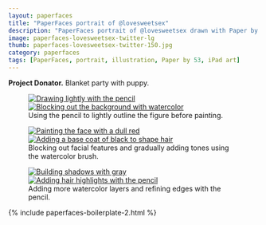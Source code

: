 ```yaml
---
layout: paperfaces
title: "PaperFaces portrait of @lovesweetsex"
description: "PaperFaces portrait of @lovesweetsex drawn with Paper by 53 on an iPad."
image: paperfaces-lovesweetsex-twitter-lg
thumb: paperfaces-lovesweetsex-twitter-150.jpg
category: paperfaces
tags: [PaperFaces, portrait, illustration, Paper by 53, iPad art]
---
```


**Project Donator.** Blanket party with puppy.

<figure class="half">
	<a href="{{ site.url }}/images/paperfaces-lovesweetsex-process-1-lg.jpg"><img src="{{ site.url }}/images/paperfaces-lovesweetsex-process-1-600.jpg" alt="Drawing lightly with the pencil"></a>
	<a href="{{ site.url }}/images/paperfaces-lovesweetsex-process-2-lg.jpg"><img src="{{ site.url }}/images/paperfaces-lovesweetsex-process-2-600.jpg" alt="Blocking out the background with watercolor"></a>
	<figcaption>Using the pencil to lightly outline the figure before painting.</figcaption>
</figure>

<figure class="half">
	<a href="{{ site.url }}/images/paperfaces-lovesweetsex-process-3-lg.jpg"><img src="{{ site.url }}/images/paperfaces-lovesweetsex-process-3-600.jpg" alt="Painting the face with a dull red"></a>
	<a href="{{ site.url }}/images/paperfaces-lovesweetsex-process-4-lg.jpg"><img src="{{ site.url }}/images/paperfaces-lovesweetsex-process-4-600.jpg" alt="Adding a base coat of black to shape hair"></a>
	<figcaption>Blocking out facial features and gradually adding tones using the watercolor brush.</figcaption>
</figure>

<figure class="half">
	<a href="{{ site.url }}/images/paperfaces-lovesweetsex-process-5-lg.jpg"><img src="{{ site.url }}/images/paperfaces-lovesweetsex-process-5-600.jpg" alt="Building shadows with gray"></a>
	<a href="{{ site.url }}/images/paperfaces-lovesweetsex-process-6-lg.jpg"><img src="{{ site.url }}/images/paperfaces-lovesweetsex-process-6-600.jpg" alt="Adding hair highlights with the pencil"></a>
	<figcaption>Adding more watercolor layers and refining edges with the pencil.</figcaption>
</figure>

{% include paperfaces-boilerplate-2.html %}